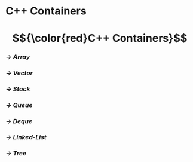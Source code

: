 # C++ Containers
# $${\color{red}C++ Containers}$$

### ***-> Array***
### ***-> Vector***
### ***-> Stack***
### ***-> Queue***
### ***-> Deque***
### ***-> Linked-List***
### ***-> Tree*** 

